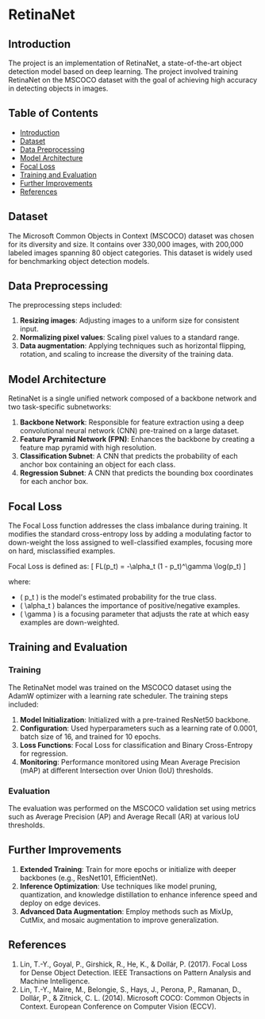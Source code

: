 # RetinaNet

## Introduction
The project is an implementation of RetinaNet, a state-of-the-art object detection model based on deep learning. The project involved training RetinaNet on the MSCOCO dataset with the goal of achieving high accuracy in detecting objects in images.

## Table of Contents
- [Introduction](#introduction)
- [Dataset](#dataset)
- [Data Preprocessing](#data-preprocessing)
- [Model Architecture](#model-architecture)
- [Focal Loss](#focal-loss)
- [Training and Evaluation](#training-and-evaluation)
- [Further Improvements](#further-improvements)
- [References](#references)

## Dataset
The Microsoft Common Objects in Context (MSCOCO) dataset was chosen for its diversity and size. It contains over 330,000 images, with 200,000 labeled images spanning 80 object categories. This dataset is widely used for benchmarking object detection models.

## Data Preprocessing
The preprocessing steps included:
1. **Resizing images**: Adjusting images to a uniform size for consistent input.
2. **Normalizing pixel values**: Scaling pixel values to a standard range.
3. **Data augmentation**: Applying techniques such as horizontal flipping, rotation, and scaling to increase the diversity of the training data.

## Model Architecture
RetinaNet is a single unified network composed of a backbone network and two task-specific subnetworks:
1. **Backbone Network**: Responsible for feature extraction using a deep convolutional neural network (CNN) pre-trained on a large dataset.
2. **Feature Pyramid Network (FPN)**: Enhances the backbone by creating a feature map pyramid with high resolution.
3. **Classification Subnet**: A CNN that predicts the probability of each anchor box containing an object for each class.
4. **Regression Subnet**: A CNN that predicts the bounding box coordinates for each anchor box.

## Focal Loss
The Focal Loss function addresses the class imbalance during training. It modifies the standard cross-entropy loss by adding a modulating factor to down-weight the loss assigned to well-classified examples, focusing more on hard, misclassified examples.

Focal Loss is defined as:
\[ FL(p_t) = -\alpha_t (1 - p_t)^\gamma \log(p_t) \]

where:
- \( p_t \) is the model's estimated probability for the true class.
- \( \alpha_t \) balances the importance of positive/negative examples.
- \( \gamma \) is a focusing parameter that adjusts the rate at which easy examples are down-weighted.

## Training and Evaluation
### Training
The RetinaNet model was trained on the MSCOCO dataset using the AdamW optimizer with a learning rate scheduler. The training steps included:
1. **Model Initialization**: Initialized with a pre-trained ResNet50 backbone.
2. **Configuration**: Used hyperparameters such as a learning rate of 0.0001, batch size of 16, and trained for 10 epochs.
3. **Loss Functions**: Focal Loss for classification and Binary Cross-Entropy for regression.
4. **Monitoring**: Performance monitored using Mean Average Precision (mAP) at different Intersection over Union (IoU) thresholds.

### Evaluation
The evaluation was performed on the MSCOCO validation set using metrics such as Average Precision (AP) and Average Recall (AR) at various IoU thresholds.

## Further Improvements
1. **Extended Training**: Train for more epochs or initialize with deeper backbones (e.g., ResNet101, EfficientNet).
2. **Inference Optimization**: Use techniques like model pruning, quantization, and knowledge distillation to enhance inference speed and deploy on edge devices.
3. **Advanced Data Augmentation**: Employ methods such as MixUp, CutMix, and mosaic augmentation to improve generalization.

## References
1. Lin, T.-Y., Goyal, P., Girshick, R., He, K., & Dollár, P. (2017). Focal Loss for Dense Object Detection. IEEE Transactions on Pattern Analysis and Machine Intelligence.
2. Lin, T.-Y., Maire, M., Belongie, S., Hays, J., Perona, P., Ramanan, D., Dollár, P., & Zitnick, C. L. (2014). Microsoft COCO: Common Objects in Context. European Conference on Computer Vision (ECCV).
